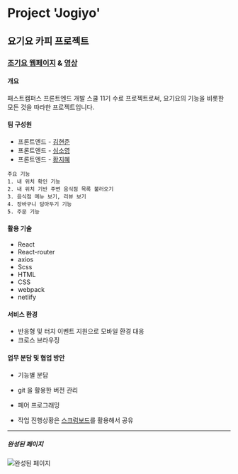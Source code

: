 # Project 'Jogiyo'

## 요기요 카피 프로젝트

### [조기요 웹페이지](https://jogiyo.netlify.com) & [영상](https://youtu.be/H30oLshgEUU)

#### 개요

패스트캠퍼스 프론트엔드 개발 스쿨 11기 수료 프로젝트로써, 요기요의 기능을 비롯한 모든 것을 따라한 프로젝트입니다.

#### 팀 구성원

- 프론트엔드 - [김현준](https://github.com/joonkim0625/)
- 프론트엔드 - [심소영](https://github.com/ellie-shim)
- 프론트엔드 - [황지혜](https://github.com/JihyeHwang09)

```
주요 기능
1. 내 위치 확인 기능
2. 내 위치 기반 주변 음식점 목록 불러오기
3. 음식점 메뉴 보기, 리뷰 보기
4. 장바구니 담아두기 기능
5. 주문 기능
```

#### 활용 기술

- React
- React-router
- axios
- Scss
- HTML
- CSS
- webpack
- netlify

#### 서비스 환경

- 반응형 및 터치 이벤트 지원으로 모바일 환경 대응
- 크로스 브라우징

#### 업무 분담 및 협업 방안

- 기능별 분담
- git 을 활용한 버전 관리
- 페어 프로그래밍

- 작업 진행상황은 [스크럼보드](https://docs.google.com/spreadsheets/d/1V-PgD6qoutxzAwUUwT2lUqh8LagqziU02YotRzoR18E/edit#gid=1640044064)를 활용해서 공유

---

##### 완성된 페이지

![완성된 페이지](https://github.com/joonkim0625/fds-jogiyo/blob/develop/jogiyo1.png)
